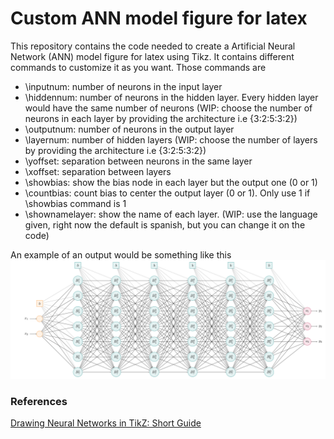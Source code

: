 # Custom ANN model figure for latex
This repository contains the code needed to create a Artificial Neural Network (ANN) model figure for latex using Tikz. It contains different commands to customize it as you want. Those commands are
- \inputnum: number of neurons in the input layer
- \hiddennum: number of neurons in the hidden layer. Every hidden layer would have the same number of neurons (WIP: choose the number of neurons in each layer by providing the architecture i.e {3:2:5:3:2})
- \outputnum: number of neurons in the output layer
- \layernum: number of hidden layers (WIP: choose the number of layers by providing the architecture i.e {3:2:5:3:2})
- \yoffset: separation between neurons in the same layer
- \xoffset: separation between layers
- \showbias: show the bias node in each layer but the output one (0 or 1)
- \countbias: count bias to center the output layer (0 or 1). Only use 1 if \showbias command is 1
- \shownamelayer: show the name of each layer. (WIP: use the language given, right now the default is spanish, but you can change it on the code)

An example of an output would be something like this
![ANN example](https://github.com/MarioBerrios/ANN-model-for-latex/blob/main/ann_example.png)

### References
[Drawing Neural Networks in TikZ: Short Guide](https://latexdraw.com/drawing-neural-networks-in-tikz-short-guide/)
